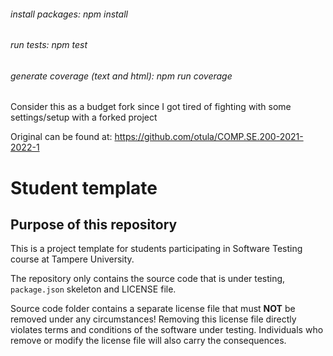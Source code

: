 
###### install packages: npm install

###### run tests: npm test 

###### generate coverage (text and html): npm run coverage

Consider this as a budget fork since I got tired of fighting with some settings/setup with a forked project

Original can be found at: https://github.com/otula/COMP.SE.200-2021-2022-1

# Student template

## Purpose of this repository

This is a project template for students participating in Software Testing course
at Tampere University.

The repository only contains the source code that is under testing, `package.json` skeleton
and LICENSE file.

Source code folder contains a separate license file that must **NOT** be removed under any circumstances!
Removing this license file directly violates terms and conditions of the software under testing.
Individuals who remove or modify the license file will also carry the consequences.
